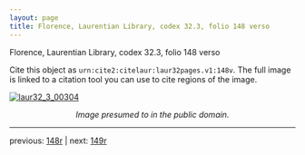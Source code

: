 ```yaml
---
layout: page
title: Florence, Laurentian Library, codex 32.3, folio 148 verso
---
```


Florence, Laurentian Library, codex 32.3, folio 148 verso

Cite this object as `urn:cite2:citelaur:laur32pages.v1:148v`.  The full image is linked to a citation tool you can use to cite regions of the image.

[![laur32_3_00304](http://www.homermultitext.org/iipsrv?IIIF=/project/homer/pyramidal/deepzoom/citelaur/laur32imgs/v1/laur32_3_00304.tif/full/800,/0/default.jpg)](http://www.homermultitext.org/ict2/?urn=urn:cite2:citelaur:laur32imgs.v1:laur32_3_00304) 

<p style="text-align: center; font-style: italic;">Image presumed to in the public domain.</p>

---

previous: [148r](../148r/) | next: [149r](../149r/)